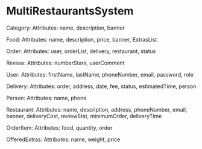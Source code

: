 # MultiRestaurantsSystem

Category:
Attributes:
name,
description,
banner

Food:
Attributes:
name,
description,
price,
banner,
ExtrasList

Order:
Attributes:
user,
orderList,
delivery,
restaurant,
status

Review:
Attributes:
numberStars,
userComment

User:
Attributes:
firstName,
lastName,
phoneNumber,
email,
password,
role

Delivery:
Attributes:
order,
address,
date,
fee,
status,
estimatedTime,
person

Person:
Attributes:
name,
phone

Restaurant:
Attributes:
name,
description,
address,
phoneNumber,
email,
banner,
deliveryCost,
reviewStat,
minimumOrder,
deliveryTime

OrderItem:
Attributes:
food,
quantity,
order

OfferedExtras:
Attributes:
name,
weight,
price
